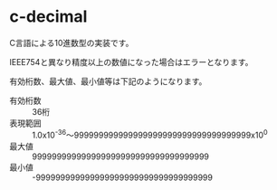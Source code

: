 # c-decimal

C言語による10進数型の実装です。

IEEE754と異なり精度以上の数値になった場合はエラーとなります。

有効桁数、最大値、最小値等は下記のようになります。

<dl>
<dt>有効桁数</dt>
<dd>36桁</dd>
<dt>表現範囲</dt>
<dd>1.0x10<sup>-36</sup>～999999999999999999999999999999999999x10<sup>0</sup></dd>
<dt>最大値</dt>
<dd>999999999999999999999999999999999999</dd>
<dt>最小値</dt>
<dd>-999999999999999999999999999999999999</dd>
</dl>
